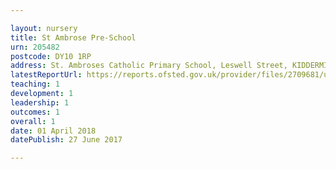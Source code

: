```yaml
---

layout: nursery
title: St Ambrose Pre-School
urn: 205482
postcode: DY10 1RP
address: St. Ambroses Catholic Primary School, Leswell Street, KIDDERMINSTER, Worcestershire, DY10 1RP
latestReportUrl: https://reports.ofsted.gov.uk/provider/files/2709681/urn/205482.pdf
teaching: 1
development: 1
leadership: 1
outcomes: 1
overall: 1
date: 01 April 2018 
datePublish: 27 June 2017

---
```

